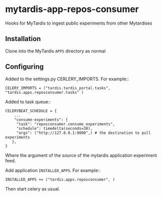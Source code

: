 mytardis-app-repos-consumer
===========================



Hooks for MyTardis to ingest public experiments from other Mytardises

Installation
------------

Clone into the MyTardis ``APPS`` directory as normal

Configuring
-----------

Added to the settings.py CERLERY_IMPORTS.  For example::


    CELERY_IMPORTS = ("tardis.tardis_portal.tasks", "tardis.apps.reposconsumer.tasks" )


Added to task queue::

    CELERYBEAT_SCHEDULE = {
        ...
        "consume-experiments": {
         "task": "reposconsumer.consume_experiments",
         "schedule": timedelta(seconds=30),
         "args": ("http://127.0.0.1:9000",) # the destination to pull experiments
       },
    }

Where the argument of the source of the mytardis application experiment feed.

Add application ``INSTALLED_APPS``.  For example::

    INSTALLED_APPS += ("tardis.apps.reposconsumer", )

Then start celery as usual.